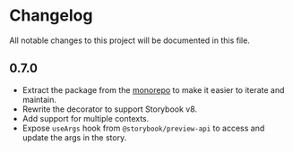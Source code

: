 # Changelog

All notable changes to this project will be documented in this file.

## 0.7.0

* Extract the package from the [monorepo](https://github.com/tyom/storybook-addons) to make it easier to iterate and maintain.
* Rewrite the decorator to support Storybook v8.
* Add support for multiple contexts.
* Expose `useArgs` hook from `@storybook/preview-api` to access and update the args in the story.
